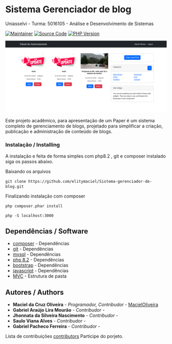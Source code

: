 # Sistema Gerenciador de blog 
Uniasselvi - Turma: 5016105 - Análise e Desenvolvimento de Sistemas

[![Maintainer](http://img.shields.io/badge/maintainer-@MacielOliveira-success.svg?style=flat-square)]()
[![Source Code](https://img.shields.io/badge/source-elitymaciel/Sistema_gerenciador_de_blog-red.svg?style=flat-square)](https://github.com/elitymaciel/Sistema-gerenciador-de-blog)
[![PHP Version](https://img.shields.io/badge/php-%5E8.2-blue.svg?style=flat-square)](https://www.php.net/) 

 ![Painel](painel.png "Painel de geranciamento")


Este projeto acadêmico, para apresentação de um Paper é um sistema completo de gerenciamento de blogs, projetado para simplificar a criação, publicação e administração de conteúdo de blogs.

 ### Instalação / Installing
A instalação e feita de forma simples com php8.2 , git e composer instalado siga os passos abaixo.

Baixando os arquivos 

```
git clone https://github.com/elitymaciel/Sistema-gerenciador-de-blog.git
``` 
Finalizando instalação com composer

 ```
php composer.phar install
```
 ```
php -S localhost:3000
```

## Dependências / Software
 
 
* [composer](https://getcomposer.org/download/) - Dependências
* [git](https://git-scm.com/download/win) - Dependências
* [mysql](https://dev.mysql.com/downloads/installer/) - Dependências 
* [php 8.2](https://windows.php.net/download#php-8.2) - Dependências
* [bootstrap](https://getbootstrap.com/) - Dependências
* [javascript](https://developer.mozilla.org/pt-BR/docs/Web/JavaScript) - Dependências
* [MVC](https://developer.mozilla.org/pt-BR/docs/Web/JavaScript) - Estrutura de pasta

## Autores / Authors

* **Maciel da Cruz Oliveira** - *Programador, Contribudor* - [MacielOliveira](https://github.com/elitymaciel)
* **Gabriel Araújo Lira Mourão** - *Contribudor* - 
* **Jhonnata da Silveira Nascimento** - *Contribudor* - 
* **Saulo Viana Alves** - *Contribudor* - 
* **Gabriel Pacheco Ferreira** - *Contribudor* -  

Lista de contribuições [contributors](https://github.com/elitymaciel/Sistema-gerenciador-de-blog/contributors) Participe do porjeto.
